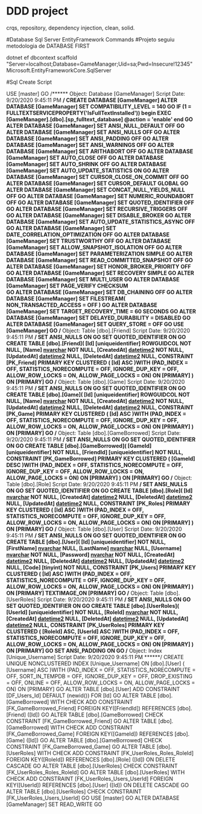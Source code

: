 # DDD project
crqs, repository, dependency injection, clean, solid.

#Database Sql Server EntityFramework Commands
#Projeto seguiu metodologia de DATABASE FIRST

dotnet ef dbcontext scaffold "Server=localhost;Database=GameManager;Uid=sa;Pwd=Insecure!12345" Microsoft.EntityFrameworkCore.SqlServer

#Sql Create Script 

USE [master]
GO
/****** Object:  Database [GameManager]    Script Date: 9/20/2020 9:45:11 PM ******/
CREATE DATABASE [GameManager]
ALTER DATABASE [GameManager] SET COMPATIBILITY_LEVEL = 140
GO
IF (1 = FULLTEXTSERVICEPROPERTY('IsFullTextInstalled'))
begin
EXEC [GameManager].[dbo].[sp_fulltext_database] @action = 'enable'
end
GO
ALTER DATABASE [GameManager] SET ANSI_NULL_DEFAULT OFF 
GO
ALTER DATABASE [GameManager] SET ANSI_NULLS OFF 
GO
ALTER DATABASE [GameManager] SET ANSI_PADDING OFF 
GO
ALTER DATABASE [GameManager] SET ANSI_WARNINGS OFF 
GO
ALTER DATABASE [GameManager] SET ARITHABORT OFF 
GO
ALTER DATABASE [GameManager] SET AUTO_CLOSE OFF 
GO
ALTER DATABASE [GameManager] SET AUTO_SHRINK OFF 
GO
ALTER DATABASE [GameManager] SET AUTO_UPDATE_STATISTICS ON 
GO
ALTER DATABASE [GameManager] SET CURSOR_CLOSE_ON_COMMIT OFF 
GO
ALTER DATABASE [GameManager] SET CURSOR_DEFAULT  GLOBAL 
GO
ALTER DATABASE [GameManager] SET CONCAT_NULL_YIELDS_NULL OFF 
GO
ALTER DATABASE [GameManager] SET NUMERIC_ROUNDABORT OFF 
GO
ALTER DATABASE [GameManager] SET QUOTED_IDENTIFIER OFF 
GO
ALTER DATABASE [GameManager] SET RECURSIVE_TRIGGERS OFF 
GO
ALTER DATABASE [GameManager] SET  DISABLE_BROKER 
GO
ALTER DATABASE [GameManager] SET AUTO_UPDATE_STATISTICS_ASYNC OFF 
GO
ALTER DATABASE [GameManager] SET DATE_CORRELATION_OPTIMIZATION OFF 
GO
ALTER DATABASE [GameManager] SET TRUSTWORTHY OFF 
GO
ALTER DATABASE [GameManager] SET ALLOW_SNAPSHOT_ISOLATION OFF 
GO
ALTER DATABASE [GameManager] SET PARAMETERIZATION SIMPLE 
GO
ALTER DATABASE [GameManager] SET READ_COMMITTED_SNAPSHOT OFF 
GO
ALTER DATABASE [GameManager] SET HONOR_BROKER_PRIORITY OFF 
GO
ALTER DATABASE [GameManager] SET RECOVERY SIMPLE 
GO
ALTER DATABASE [GameManager] SET  MULTI_USER 
GO
ALTER DATABASE [GameManager] SET PAGE_VERIFY CHECKSUM  
GO
ALTER DATABASE [GameManager] SET DB_CHAINING OFF 
GO
ALTER DATABASE [GameManager] SET FILESTREAM( NON_TRANSACTED_ACCESS = OFF ) 
GO
ALTER DATABASE [GameManager] SET TARGET_RECOVERY_TIME = 60 SECONDS 
GO
ALTER DATABASE [GameManager] SET DELAYED_DURABILITY = DISABLED 
GO
ALTER DATABASE [GameManager] SET QUERY_STORE = OFF
GO
USE [GameManager]
GO
/****** Object:  Table [dbo].[Friend]    Script Date: 9/20/2020 9:45:11 PM ******/
SET ANSI_NULLS ON
GO
SET QUOTED_IDENTIFIER ON
GO
CREATE TABLE [dbo].[Friend](
	[Id] [uniqueidentifier] ROWGUIDCOL  NOT NULL,
	[Name] [nvarchar](100) NOT NULL,
	[CreatedAt] [datetime2](7) NOT NULL,
	[UpdatedAt] [datetime2](7) NULL,
	[DeletedAt] [datetime2](7) NULL,
 CONSTRAINT [PK_Friend] PRIMARY KEY CLUSTERED 
(
	[Id] ASC
)WITH (PAD_INDEX = OFF, STATISTICS_NORECOMPUTE = OFF, IGNORE_DUP_KEY = OFF, ALLOW_ROW_LOCKS = ON, ALLOW_PAGE_LOCKS = ON) ON [PRIMARY]
) ON [PRIMARY]
GO
/****** Object:  Table [dbo].[Game]    Script Date: 9/20/2020 9:45:11 PM ******/
SET ANSI_NULLS ON
GO
SET QUOTED_IDENTIFIER ON
GO
CREATE TABLE [dbo].[Game](
	[Id] [uniqueidentifier] ROWGUIDCOL  NOT NULL,
	[Name] [nvarchar](100) NOT NULL,
	[CreatedAt] [datetime2](7) NOT NULL,
	[UpdatedAt] [datetime2](7) NULL,
	[DeletedAt] [datetime2](7) NULL,
 CONSTRAINT [PK_Game] PRIMARY KEY CLUSTERED 
(
	[Id] ASC
)WITH (PAD_INDEX = OFF, STATISTICS_NORECOMPUTE = OFF, IGNORE_DUP_KEY = OFF, ALLOW_ROW_LOCKS = ON, ALLOW_PAGE_LOCKS = ON) ON [PRIMARY]
) ON [PRIMARY]
GO
/****** Object:  Table [dbo].[GameBorrowed]    Script Date: 9/20/2020 9:45:11 PM ******/
SET ANSI_NULLS ON
GO
SET QUOTED_IDENTIFIER ON
GO
CREATE TABLE [dbo].[GameBorrowed](
	[GameId] [uniqueidentifier] NOT NULL,
	[FriendId] [uniqueidentifier] NOT NULL,
 CONSTRAINT [PK_GameBorrowed] PRIMARY KEY CLUSTERED 
(
	[GameId] DESC
)WITH (PAD_INDEX = OFF, STATISTICS_NORECOMPUTE = OFF, IGNORE_DUP_KEY = OFF, ALLOW_ROW_LOCKS = ON, ALLOW_PAGE_LOCKS = ON) ON [PRIMARY]
) ON [PRIMARY]
GO
/****** Object:  Table [dbo].[Role]    Script Date: 9/20/2020 9:45:11 PM ******/
SET ANSI_NULLS ON
GO
SET QUOTED_IDENTIFIER ON
GO
CREATE TABLE [dbo].[Role](
	[Id] [nvarchar](20) NOT NULL,
	[CreatedAt] [datetime2](7) NULL,
	[DeletedAt] [datetime2](7) NULL,
	[UpdatedAt] [datetime2](7) NULL,
 CONSTRAINT [PK_Roles] PRIMARY KEY CLUSTERED 
(
	[Id] ASC
)WITH (PAD_INDEX = OFF, STATISTICS_NORECOMPUTE = OFF, IGNORE_DUP_KEY = OFF, ALLOW_ROW_LOCKS = ON, ALLOW_PAGE_LOCKS = ON) ON [PRIMARY]
) ON [PRIMARY]
GO
/****** Object:  Table [dbo].[User]    Script Date: 9/20/2020 9:45:11 PM ******/
SET ANSI_NULLS ON
GO
SET QUOTED_IDENTIFIER ON
GO
CREATE TABLE [dbo].[User](
	[Id] [uniqueidentifier] NOT NULL,
	[FirstName] [nvarchar](30) NULL,
	[LastName] [nvarchar](100) NULL,
	[Username] [nvarchar](22) NOT NULL,
	[Password] [nvarchar](max) NOT NULL,
	[CreatedAt] [datetime2](7) NULL,
	[DeletedAt] [datetime2](7) NULL,
	[UpdatedAt] [datetime2](7) NULL,
	[Code] [tinyint] NOT NULL,
 CONSTRAINT [PK_Users] PRIMARY KEY CLUSTERED 
(
	[Id] ASC
)WITH (PAD_INDEX = OFF, STATISTICS_NORECOMPUTE = OFF, IGNORE_DUP_KEY = OFF, ALLOW_ROW_LOCKS = ON, ALLOW_PAGE_LOCKS = ON) ON [PRIMARY]
) ON [PRIMARY] TEXTIMAGE_ON [PRIMARY]
GO
/****** Object:  Table [dbo].[UserRoles]    Script Date: 9/20/2020 9:45:11 PM ******/
SET ANSI_NULLS ON
GO
SET QUOTED_IDENTIFIER ON
GO
CREATE TABLE [dbo].[UserRoles](
	[UserId] [uniqueidentifier] NOT NULL,
	[RoleId] [nvarchar](20) NOT NULL,
	[CreatedAt] [datetime2](7) NULL,
	[DeletedAt] [datetime2](7) NULL,
	[UpdatedAt] [datetime2](7) NULL,
 CONSTRAINT [PK_UserRoles] PRIMARY KEY CLUSTERED 
(
	[RoleId] ASC,
	[UserId] ASC
)WITH (PAD_INDEX = OFF, STATISTICS_NORECOMPUTE = OFF, IGNORE_DUP_KEY = OFF, ALLOW_ROW_LOCKS = ON, ALLOW_PAGE_LOCKS = ON) ON [PRIMARY]
) ON [PRIMARY]
GO
SET ANSI_PADDING ON
GO
/****** Object:  Index [Unique_Username]    Script Date: 9/20/2020 9:45:11 PM ******/
CREATE UNIQUE NONCLUSTERED INDEX [Unique_Username] ON [dbo].[User]
(
	[Username] ASC
)WITH (PAD_INDEX = OFF, STATISTICS_NORECOMPUTE = OFF, SORT_IN_TEMPDB = OFF, IGNORE_DUP_KEY = OFF, DROP_EXISTING = OFF, ONLINE = OFF, ALLOW_ROW_LOCKS = ON, ALLOW_PAGE_LOCKS = ON) ON [PRIMARY]
GO
ALTER TABLE [dbo].[User] ADD  CONSTRAINT [DF_Users_Id]  DEFAULT (newid()) FOR [Id]
GO
ALTER TABLE [dbo].[GameBorrowed]  WITH CHECK ADD  CONSTRAINT [FK_GameBorrowed_Friend] FOREIGN KEY([FriendId])
REFERENCES [dbo].[Friend] ([Id])
GO
ALTER TABLE [dbo].[GameBorrowed] CHECK CONSTRAINT [FK_GameBorrowed_Friend]
GO
ALTER TABLE [dbo].[GameBorrowed]  WITH CHECK ADD  CONSTRAINT [FK_GameBorrowed_Game] FOREIGN KEY([GameId])
REFERENCES [dbo].[Game] ([Id])
GO
ALTER TABLE [dbo].[GameBorrowed] CHECK CONSTRAINT [FK_GameBorrowed_Game]
GO
ALTER TABLE [dbo].[UserRoles]  WITH CHECK ADD  CONSTRAINT [FK_UserRoles_Roles_RoleId] FOREIGN KEY([RoleId])
REFERENCES [dbo].[Role] ([Id])
ON DELETE CASCADE
GO
ALTER TABLE [dbo].[UserRoles] CHECK CONSTRAINT [FK_UserRoles_Roles_RoleId]
GO
ALTER TABLE [dbo].[UserRoles]  WITH CHECK ADD  CONSTRAINT [FK_UserRoles_Users_UserId] FOREIGN KEY([UserId])
REFERENCES [dbo].[User] ([Id])
ON DELETE CASCADE
GO
ALTER TABLE [dbo].[UserRoles] CHECK CONSTRAINT [FK_UserRoles_Users_UserId]
GO
USE [master]
GO
ALTER DATABASE [GameManager] SET  READ_WRITE 
GO
